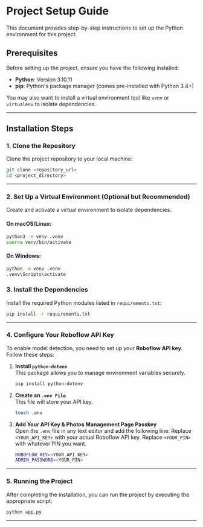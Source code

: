 # Project Setup Guide

This document provides step-by-step instructions to set up the Python environment for this project.

## Prerequisites

Before setting up the project, ensure you have the following installed:

- **Python**: Version 3.10.11
- **pip**: Python's package manager (comes pre-installed with Python 3.4+)

You may also want to install a virtual environment tool like `venv` or `virtualenv` to isolate dependencies.

---

## Installation Steps

### 1. Clone the Repository

Clone the project repository to your local machine:

```bash
git clone <repository_url>
cd <project_directory>
```
---

### 2. Set Up a Virtual Environment (Optional but Recommended)

Create and activate a virtual environment to isolate dependencies.

#### On macOS/Linux:

```bash
python3 -m venv .venv
source venv/bin/activate
```

#### On Windows:
```bash
python -m venv .venv
.venv\Scripts\activate
```

### 3. Install the Dependencies
Install the required Python modules listed in `requirements.txt`:
```bash
pip install -r requirements.txt
```
---

### 4. Configure Your Roboflow API Key

To enable model detection, you need to set up your **Roboflow API key**. Follow these steps:

1. **Install `python-dotenv`**  
    This package allows you to manage environment variables securely.
    ```bash
    pip install python-dotenv
    ```
2. **Create an `.env File`**  
    This file will store your API key.
    ```bash
    touch .env
    ```
3. **Add Your API Key & Photos Management Page Passkey**  
    Open the `.env` file in any text editor and add the following line:
    Replace `<YOUR_API_KEY>` with your actual Roboflow API key.
    Replace `<YOUR_PIN>` with whatever PIN you want.
    ```bash
    ROBOFLOW_KEY=<YOUR_API_KEY>
    ADMIN_PASSWORD=<YOUR_PIN>
    ```
---

### 5. Running the Project

After completing the installation, you can run the project by executing the appropriate script:
```bash
python app.py
```
---
